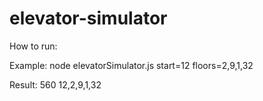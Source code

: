 # elevator-simulator

How to run:

Example:
node elevatorSimulator.js start=12 floors=2,9,1,32

Result:
560 12,2,9,1,32

